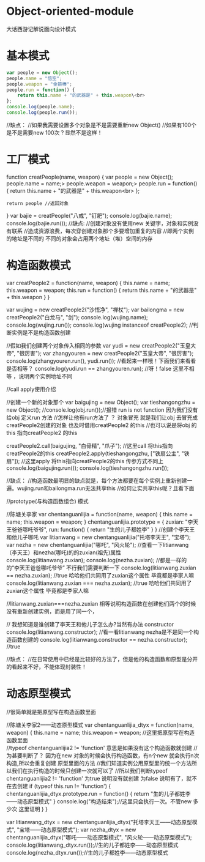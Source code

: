 # Object-oriented-module
大话西游记解说面向设计模式

# 基本模式
``` javascript
var people = new Object();
people.name = "悟空";
people.weapon = "金箍棒";
people.run = function() {
    return this.name + "的武器是" + this.weapon\<br>
};
console.log(people.name);
console.log(people.run());
```
//缺点：
//如果我需要设置多个对象是不是需要重新new Object()
//如果有100个是不是需要new 100次？显然不是这样！

# 工厂模式
function creatPeople(name, weapon) {
    var people = new Object();
    people.name = name;>
    people.weapon = weapon;>
    people.run = function() {
        return this.name + "的武器是" + this.weapon\<br>
    };

    return people //返回对象
}
var bajie = creatPeople("八戒", "钉耙");
console.log(bajie.name);
console.log(bajie.run());
//缺点:
//创建对象没有使用new 关键字，对象和实例没有联系
//造成资源浪费，每次穿创建对象那个多要增加重复的内容
//即两个实例的地址是不同的 不同的对象会占用两个地址（堆）空间的内存


# 构造函数模式

var creatPeople2 = function(name, weapon) {
    this.name = name;
    this.weapon = weapon;
    this.run = function() {
        return this.name + "的武器是" + this.weapon
    }
}

var wujing = new creatPeople2("沙悟净", "禅杖");
var bailongma = new creatPeople2("白龙马", "剑");
console.log(wujing.name);
console.log(wujing.run());
console.log(wujing instanceof creatPeople2); //判断实例是不是构造函数创建

//假如我们创建两个对象传入相同的参数
var yudi = new creatPeople2("玉皇大帝", "很厉害");
var zhangyouren = new creatPeople2("玉皇大帝", "很厉害");
console.log(zhangyouren.run(), yudi.run()); //看起来一样哦！下面我们来看看是否相等？
console.log(yudi.run == zhangyouren.run); //呀！false 这里不相等 ，说明两个实例地址不同  

//call apply使用介绍

//创建一个新的对象那个
var baigujing = new Object();
var tieshangongzhu = new Object();
//console.log(obj.run());//报错 run is not function 因为我们没有给obj 定义run 方法 
//怎样让他有run方法了 ？ 对象冒充 就是我们让obj 去冒充成creatPeople2创建的对象 也及时借用creatPeople2 的this
//也可以说是将obj 的this 指向creatPeople2 的this

creatPeople2.call(baigujing, "白骨精", "爪子"); //这里call 将this指向creatPeople2的this
creatPeople2.apply(tieshangongzhu, ["铁扇公主", "铁扇"]); //这里apply 将this指向creatPeople2的this 传参方式不同上
console.log(baigujing.run());
console.log(tieshangongzhu.run());

//缺点：
//构造函数最明显的缺点就是，每个方法都要在每个实例上重新创建一遍。wujing.run和bailongma.run无法共享this
//如何让实共享this呢？且看下面

//prototype(与构造函数组合) 模式

//陈塘关李家
var chentanguanlijia = function(name, weapon) {
    this.name = name;
    this.weapon = weapon;
}
chentanguanlijia.prototype = {
    zuxian: "李天王爸爸哪吒爷爷",
    run: function() {
        return "生的儿子都姓李"
    }
}
//创建个李天王和他儿子哪吒
var litianwang = new chentanguanlijia("托塔李天王", "宝塔");
var nezha = new chentanguanlijia("哪吒", "风火轮");
//查看一下litianwang（李天王）和nezha(哪吒)的的zuxian(祖先)属性
console.log(litianwang.zuxian);
console.log(nezha.zuxian);
//都是一样的的“李天王爸爸哪吒爷爷” 不行我们需要判断一下
console.log(litianwang.zuxian == nezha.zuxian); //true  哈哈他们共同用了zuxian这个属性 毕竟都是李家人嘛
console.log(litianwang.zuxian === nezha.zuxian); //true  哈哈他们共同用了zuxian这个属性 毕竟都是李家人嘛

//litianwang.zuxian===nezha.zuxian 相等说明构造函数在创建他们两个的时候没有重新创建实例，而是用了同一个，

// 我想知道是谁创建了李天王和他儿子怎么办?当然有办法 constructor
console.log(litianwang.constructor);
//看一看litianwang nezha是不是同一个构造函数创建的
console.log(litianwang.constructor == nezha.constructor); //true

//缺点： 
//在日常使用中已经是比较好的方法了，但是他的构造函数和原型是分开的看起来不好，不能体现封装性！

# 动态原型模式
//很简单就是把原型写在构造函数里面

//陈塘关李家2——动态原型模式
var chentanguanlijia_dtyx = function(name, weapon) {
    this.name = name;
    this.weapon = weapon;
    //这里把原型写在构造函数里面  
    //typeof chentanguanlijia2 != 'function' 意思是如果没有这个构造函数就创建
    //为甚要判断了？ 因为在new 对象的时候会执行构造函数，有n个new 就会执行n次构造,所以会重复创建 原型里面的方法
    //我们知道实例公用原型里的统一个方法所以我们在执行构造的时候只创建一次就可以了
    //所以我们判断typeof chentanguanlijia2 != 'function' 为true 说明没有就创建 为false 说明有了，就不在去创建
    if (typeof this.run != 'function') {
        chentanguanlijia_dtyx.prototype.run = function() {
            return "生的儿子都姓李——动态原型模式"
        }
        console.log("构造结束");//这里只会执行一次。不管new 多少次  这里证明
    }
}

var litianwang_dtyx = new chentanguanlijia_dtyx("托塔李天王——动态原型模式", "宝塔——动态原型模式");
var nezha_dtyx = new chentanguanlijia_dtyx("哪吒——动态原型模式", "风火轮——动态原型模式");
console.log(litianwang_dtyx.run());//生的儿子都姓李——动态原型模式
console.log(nezha_dtyx.run());//生的儿子都姓李——动态原型模式
